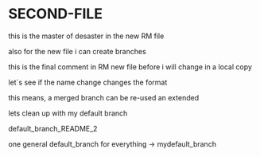 # SECOND-FILE

this is the master of desaster in the new RM file

also for the new file i can create branches 

this is the final comment in RM new file before i will change in a local copy

let´s see if the name change changes the format

this means, a merged branch can be re-used an extended

lets clean up with my default branch

default_branch_README_2

one general default_branch for everything -> mydefault_branch
